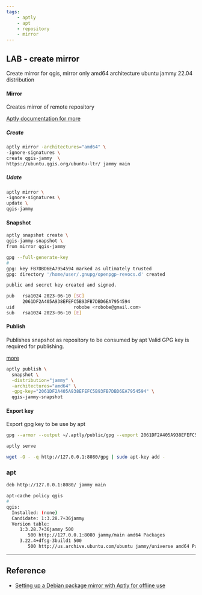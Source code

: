 ```yaml
---
tags:
    - aptly
    - apt
    - repository
    - mirror
---
```

## LAB - create mirror
Create mirror for qgis, mirror only amd64 architecture  ubuntu jammy 22.04 distribution


#### Mirror
Creates mirror of remote repository

[Aptly documentation for more](https://www.aptly.info/doc/aptly/mirror/create/)

##### Create

```bash title="create mirror"
aptly mirror -architectures="amd64" \
-ignore-signatures \
create qgis-jammy  \
https://ubuntu.qgis.org/ubuntu-ltr/ jammy main 
```

##### Udate
```bash title="update mirror"
aptly mirror \
-ignore-signatures \
update \
qgis-jammy
```


#### Snapshot
```bash title="snapshot"
aptly snapshot create \
qgis-jammy-snapshot \
from mirror qgis-jammy
```

```bash title="create GPG key"
gpg --full-generate-key
#
gpg: key FB7DBD6EA7954594 marked as ultimately trusted
gpg: directory '/home/user/.gnupg/openpgp-revocs.d' created

public and secret key created and signed.

pub   rsa1024 2023-06-10 [SC]
      2061DF2A405A938EFEFC5B93FB7DBD6EA7954594
uid                      robobe <robobe@gmail.com>
sub   rsa1024 2023-06-10 [E]

```

#### Publish
Publishes snapshot as repository to be consumed by apt
Valid GPG key is required for publishing.

[more ](https://www.aptly.info/doc/aptly/publish/snapshot/)

```bash title="publish"
aptly publish \
  snapshot \
  -distribution="jammy" \
  -architectures="amd64" \
  -gpg-key="2061DF2A405A938EFEFC5B93FB7DBD6EA7954594" \
  qgis-jammy-snapshot
```

#### Export key
Export gpg key to be use by apt

```bash title="export key"
gpg --armor --output ~/.aptly/public/gpg --export 2061DF2A405A938EFEFC5B93FB7DBD6EA7954594
```

```bash title="serve"
aptly serve
```

```bash title="install key"
wget -O - -q http://127.0.0.1:8080/gpg | sudo apt-key add -
```

### apt

```bash title="add to source.list"
deb http://127.0.0.1:8080/ jammy main
```

```bash title="apt cache"
apt-cache policy qgis
#
qgis:
  Installed: (none)
  Candidate: 1:3.28.7+36jammy
  Version table:
     1:3.28.7+36jammy 500
        500 http://127.0.0.1:8080 jammy/main amd64 Packages
     3.22.4+dfsg-3build1 500
        500 http://us.archive.ubuntu.com/ubuntu jammy/universe amd64 Packages
```


---

## Reference
- [Setting up a Debian package mirror with Aptly for offline use](https://www.padok.fr/en/blog/debian-mirrors-aptly)